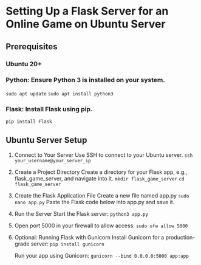 
# Setting Up a Flask Server for an Online Game on Ubuntu Server

## Prerequisites

### Ubuntu 20+

### Python: Ensure Python 3 is installed on your system.
```sudo apt update```
```sudo apt install python3```

### Flask: Install Flask using pip.
```pip install Flask```

## Ubuntu Server Setup

1. Connect to Your Server
	Use SSH to connect to your Ubuntu server.
	```ssh your_username@your_server_ip```

2. Create a Project Directory
	Create a directory for your Flask app, e.g., flask_game_server, and navigate into it.
	```mkdir flask_game_server```
	```cd flask_game_server```

3. Create the Flask Application File
	Create a new file named app.py
	```sudo nano app.py```
	Paste the Flask code below into app.py and save it.
    
4. Run the Server
	Start the Flask server:
	```python3 app.py```

5. Open port 5000 in your firewall to allow access:
	```sudo ufw allow 5000```

6. Optional: Running Flask with Gunicorn
	Install Gunicorn for a production-grade server:
	```pip install gunicorn```

	Run your app using Gunicorn:
	```gunicorn --bind 0.0.0.0:5000 app:app```